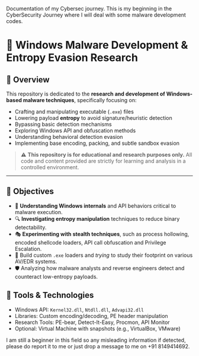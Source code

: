 Documentation of my Cybersec journey.
This is my beginning in the CyberSecurity Journey where I will deal with some malware development codes.

# 🔐 Windows Malware Development & Entropy Evasion Research

## 📌 Overview

This repository is dedicated to the **research and development of Windows-based malware techniques**, 
specifically focusing on:

- Crafting and manipulating executable (`.exe`) files
- Lowering payload **entropy** to avoid signature/heuristic detection
- Bypassing basic detection mechanisms
- Exploring Windows API and obfuscation methods
- Understanding behavioral detection evasion
- Implementing base encoding, packing, and subtle sandbox evasion

> ⚠️ **This repository is for educational and research purposes only.** All code and content provided are strictly for learning 
  and analysis in a controlled environment.

---

## 🎯 Objectives

- 🧠 **Understanding Windows internals** and API behaviors critical to malware execution.
- 🔍 **Investigating entropy manipulation** techniques to reduce binary detectability.
- 🎭 **Experimenting with stealth techniques**, such as process hollowing, encoded shellcode loaders, API call obfuscation
  and Privilege Escalation.
- 💾 Build custom `.exe` loaders and *trying* to study their footprint on various AV/EDR systems.
- 🛡️ Analyzing how malware analysts and reverse engineers detect and counteract low-entropy payloads.

## 🔧 Tools & Technologies

- Windows API: `Kernel32.dll`, `Ntdll.dll`, `Advapi32.dll`
- Libraries: Custom encoding/decoding, PE header manipulation
- Research Tools: PE-bear, Detect-It-Easy, Procmon, API Monitor
- Optional: Virtual Machine with snapshots (e.g., VirtualBox, VMware)


I am still a beginner in this field so any misleading information if detected, please do report it to me or just drop a message to me on
+91 8149414692.